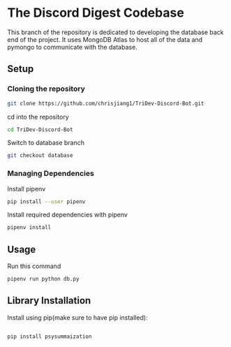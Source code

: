 # The Discord Digest Codebase

This branch of the repository is dedicated to developing the database back end of the project. It uses MongoDB Atlas to host all of the data and pymongo to communicate with the database.

## Setup

### Cloning the repository

```bash
git clone https://github.com/chrisjiang1/TriDev-Discord-Bot.git
```

cd into the repository

```bash
cd TriDev-Discord-Bot
```

Switch to database branch

```bash
git checkout database
```

### Managing Dependencies

Install pipenv

```bash
pip install --user pipenv
```

Install required dependencies with pipenv

```bash
pipenv install
```

## Usage

Run this command

```bash
pipenv run python db.py
```

## Library Installation

Install using pip(make sure to have pip installed):

```bash

pip install psysummaization



